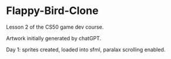 # Flappy-Bird-Clone

Lesson 2 of the CS50 game dev course.

Artwork initially generated by chatGPT.

Day 1: sprites created, loaded into sfml, paralax scrolling enabled.
